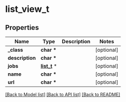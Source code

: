 # list_view_t

## Properties
Name | Type | Description | Notes
------------ | ------------- | ------------- | -------------
**_class** | **char \*** |  | [optional] 
**description** | **char \*** |  | [optional] 
**jobs** | [**list_t**](free_style_project.md) \* |  | [optional] 
**name** | **char \*** |  | [optional] 
**url** | **char \*** |  | [optional] 

[[Back to Model list]](../README.md#documentation-for-models) [[Back to API list]](../README.md#documentation-for-api-endpoints) [[Back to README]](../README.md)


